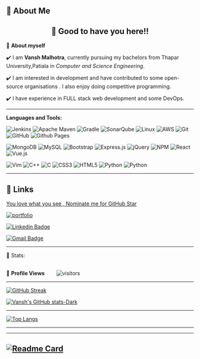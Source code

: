 
## 🚀 About Me


<!-- WAKING HAND WITH GOOD TO HAVE YOU TEXT-->
<h2 align=center>👋 Good to have you here!!</h2>


<!--ABOUT ME CODE-->
🌱 **About myself**<br>

✔️ I am **Vansh Malhotra**, currently pursuing my bachelors from Thapar University,Patiala in *Computer and Science Engineering*. <br>

✔️ I am interested in development and have contributed to some open-source organisations . I also enjoy doing competitive programming. <br>

✔️ I have experience in FULL stack web development and some DevOps.<br>

<hr>

**Languages and Tools:**


![Jenkins](https://img.shields.io/badge/jenkins-%232C5263.svg?style=for-the-badge&logo=jenkins&logoColor=white)
![Apache Maven](https://img.shields.io/badge/Apache%20Maven-C71A36?style=for-the-badge&logo=Apache%20Maven&logoColor=white)
![Gradle](https://img.shields.io/badge/Gradle-02303A.svg?style=for-the-badge&logo=Gradle&logoColor=white)
![SonarQube](https://img.shields.io/badge/SonarQube-black?style=for-the-badge&logo=sonarqube&logoColor=4E9BCD)
![Linux](https://img.shields.io/badge/Linux-FCC624?style=for-the-badge&logo=linux&logoColor=black)
![AWS](https://img.shields.io/badge/AWS-%23FF9900.svg?style=for-the-badge&logo=amazon-aws&logoColor=white)
![Git](https://img.shields.io/badge/git-%23F05033.svg?style=for-the-badge&logo=git&logoColor=white)
![GitHub](https://img.shields.io/badge/github-%23121011.svg?style=for-the-badge&logo=github&logoColor=white)
![Github Pages](https://img.shields.io/badge/github%20pages-121013?style=for-the-badge&logo=github&logoColor=white)


![MongoDB](https://img.shields.io/badge/MongoDB-%234ea94b.svg?style=for-the-badge&logo=mongodb&logoColor=white)
![MySQL](https://img.shields.io/badge/mysql-%2300f.svg?style=for-the-badge&logo=mysql&logoColor=white)
![Bootstrap](https://img.shields.io/badge/bootstrap-%23563D7C.svg?style=for-the-badge&logo=bootstrap&logoColor=white)
![Express.js](https://img.shields.io/badge/express.js-%23404d59.svg?style=for-the-badge&logo=express&logoColor=%2361DAFB)
![jQuery](https://img.shields.io/badge/jquery-%230769AD.svg?style=for-the-badge&logo=jquery&logoColor=white)
![NPM](https://img.shields.io/badge/NPM-%23CB3837.svg?style=for-the-badge&logo=npm&logoColor=white)
![React](https://img.shields.io/badge/react-%2320232a.svg?style=for-the-badge&logo=react&logoColor=%2361DAFB)
![Vue.js](https://img.shields.io/badge/vuejs-%2335495e.svg?style=for-the-badge&logo=vuedotjs&logoColor=%234FC08D)


![Vim](https://img.shields.io/badge/VIM-%2311AB00.svg?style=for-the-badge&logo=vim&logoColor=white)
![C++](https://img.shields.io/badge/c++-%2300599C.svg?style=for-the-badge&logo=c%2B%2B&logoColor=white)
![C](https://img.shields.io/badge/c-%2300599C.svg?style=for-the-badge&logo=c&logoColor=white)
![CSS3](https://img.shields.io/badge/css3-%231572B6.svg?style=for-the-badge&logo=css3&logoColor=white)
![HTML5](https://img.shields.io/badge/html5-%23E34F26.svg?style=for-the-badge&logo=html5&logoColor=white)
![Python](https://img.shields.io/badge/python-3670A0?style=for-the-badge&logo=python&logoColor=ffdd54)
![Python](https://img.shields.io/badge/python-3670A0?style=for-the-badge&logo=python&logoColor=ffdd54)


<hr>

## 🔗 Links


<!--NOMINATION FOR STAR GIT LINK CODE-->
<a href="https://stars.github.com/nominate/">You love what you see , Nominate me for GitHub Star </a>

<!-- My Site -->
[![portfolio](https://img.shields.io/badge/my_portfolio-000?style=for-the-badge&logo=ko-fi&logoColor=white)](https://vansh7071.github.io/Resume-Website/)

<!-- SOCAIL MEDIA HANDLES -->
[![Linkedin Badge](https://img.shields.io/badge/-VanshMalhotra-blue?style=flat-square&logo=Linkedin&logoColor=white&link=https://www.linkedin.com/in/vansh7071/)](https://www.linkedin.com/in/vansh7071/)

[![Gmail Badge](https://img.shields.io/badge/-vanshmalhotra7071@gmail.com-c14438?style=flat-square&logo=Gmail&logoColor=white&link=mailto:vanshmalhotra7071@gmail.com)](mailto:vanshmalhotra7071@gmail.com)

---

<!-- STATISTICS ABOUT PROFILE -->

 📶 Stats:<br><br>
 
<!--  PROFILES VIEWS -->
🌱 **Profile Views**&nbsp;&nbsp;&nbsp;&nbsp;&nbsp;&nbsp;&nbsp;
![visitors](https://profile-counter.glitch.me/vansh7071/count.svg?align=center)

 <hr>
 
<!--  CONTRIBUTION AND STREAK BLOCK -->

[![GitHub Streak](https://streak-stats.demolab.com?user=vansh7071&theme=dark&hide_border=true&background=45%2C000000%2C089E10)](https://git.io/streak-stats)
 
<!-- STATS TRACKER -->
[![Vansh's GitHub stats-Dark](https://github-readme-stats.vercel.app/api?username=vansh7071&show_icons=true&theme=dark#gh-dark-mode-only)](https://github.com/anuraghazra/github-readme-stats#gh-dark-mode-only)

<hr>
<!--  TOP LANGUAGES STATISTICS -->

[![Top Langs](https://github-readme-stats.vercel.app/api/top-langs/?username=vansh7071&layout=compact)](https://github.com/anuraghazra/github-readme-stats)
 
 ---
<hr>
  <!-- About Me -->

[![Readme Card](https://github-readme-stats.vercel.app/api/pin/?username=vansh7071&repo=Resume-Website)](https://github.com/vansh7071/Resume-Website)
---
  </code>
</p>





 
